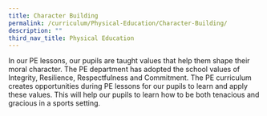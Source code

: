 ```yaml
---
title: Character Building
permalink: /curriculum/Physical-Education/Character-Building/
description: ""
third_nav_title: Physical Education
---
```

In our PE lessons, our pupils are taught values that help them shape their moral character. The PE department has adopted the school values of Integrity, Resilience, Respectfulness and Commitment. The PE curriculum creates opportunities during PE lessons for our pupils to learn and apply these values. This will help our pupils to learn how to be both tenacious and gracious in a sports setting.